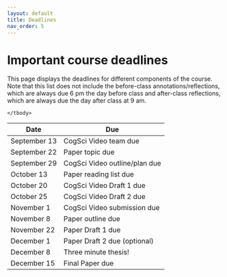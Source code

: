 ```yaml
---
layout: default
title: Deadlines
nav_order: 5
---
```


# Important course deadlines

This page displays the deadlines for different components of the course. Note that this list does not include the before-class annotations/reflections, which are always due 6 pm the day before class and after-class reflections, which are always due the day after class at 9 am.

<table>
    <thead>
        <tr>
            <th>Date</th>
            <th>Due</th>
        </tr>
    </thead>
    <tbody>
        <tr><td>September 13 </td><td>CogSci Video team due</td></tr>
        <tr><td>September 22 </td><td>Paper topic due</td></tr>
        <tr><td>September 29 </td><td>CogSci Video outline/plan due</td></tr>
        <tr><td>October 13</td><td>Paper reading list due</td></tr>
        <tr><td>October 20</td><td>CogSci Video Draft 1 due</td></tr>
        <tr><td>October 25</td><td>CogSci Video Draft 2 due</td></tr>
        <tr><td>November 1</td><td>CogSci Video submission due</td></tr>
        <tr><td>November 8</td><td>Paper outline due</td></tr>
        <tr><td>November 22</td><td>Paper Draft 1 due</td></tr>
        <tr><td>December 1</td><td>Paper Draft 2 due (optional)</td></tr>
        <tr><td>December 8</td><td>Three minute thesis!</td></tr>
        <tr><td>December 15</td><td>Final Paper due</td></tr>
        
    </tbody>
</table>